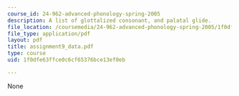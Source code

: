 ```yaml
---
course_id: 24-962-advanced-phonology-spring-2005
description: A list of glottalized consonant, and palatal glide.
file_location: /coursemedia/24-962-advanced-phonology-spring-2005/1f0dfe63ffce0c6cf65376bce13ef0eb_assignment9_data.pdf
file_type: application/pdf
layout: pdf
title: assignment9_data.pdf
type: course
uid: 1f0dfe63ffce0c6cf65376bce13ef0eb

---
```

None